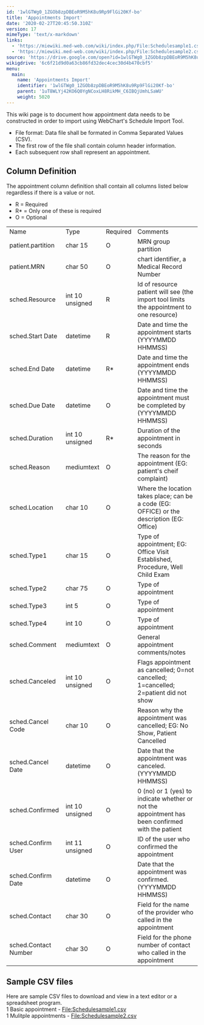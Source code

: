 ```yaml
---
id: '1wlGTWg0_1ZGOb8zpDBEoR9M5hK8u9Rp9FlGi20Kf-bo'
title: 'Appointments Import'
date: '2020-02-27T20:45:50.310Z'
version: 17
mimeType: 'text/x-markdown'
links:
  - 'https://miewiki.med-web.com/wiki/index.php/File:Schedulesample1.csv'
  - 'https://miewiki.med-web.com/wiki/index.php/File:Schedulesample2.csv'
source: 'https://drive.google.com/open?id=1wlGTWg0_1ZGOb8zpDBEoR9M5hK8u9Rp9FlGi20Kf-bo'
wikigdrive: '6c6f21d9d0a63cb86fd32dec4cec30d4b470cbf5'
menu:
  main:
    name: 'Appointments Import'
    identifier: '1wlGTWg0_1ZGOb8zpDBEoR9M5hK8u9Rp9FlGi20Kf-bo'
    parent: '1uT8WLYj42KO6Q0YgNCoxLH8RikMH_C6IBQjUmhLSaWU'
    weight: 5020
---
```

This wiki page is to document how appointment data needs to be constructed in order to import using WebChart's Schedule Import Tool.
* File format: Data file shall be formated in Comma Separated Values (CSV).
* The first row of the file shall contain column header information.
* Each subsequent row shall represent an appointment.
  
## **Column Definition**  
  
The appointment column definition shall contain all columns listed below regardless if there is a value or not.
* R = Required
* R* = Only one of these is required
* O = Optional

<table>
<tr>
<td>Name</td>
<td>Type</td>
<td>Required</td>
<td>Comments</td>
</tr>
<tr>
<td>patient.partition</td>
<td>char 15</td>
<td>O</td>
<td>MRN group partition</td>
</tr>
<tr>
<td>patient.MRN</td>
<td>char 50</td>
<td>O</td>
<td>chart identifier, a Medical Record Number</td>
</tr>
<tr>
<td>sched.Resource</td>
<td>int 10 unsigned</td>
<td>R</td>
<td>Id of resource patient will see (the import tool limits the appointment to one resource)</td>
</tr>
<tr>
<td>sched.Start Date</td>
<td>datetime</td>
<td>R</td>
<td>Date and time the appointment starts (YYYYMMDD HHMMSS)</td>
</tr>
<tr>
<td>sched.End Date</td>
<td>datetime</td>
<td>R*</td>
<td>Date and time the appointment ends (YYYYMMDD HHMMSS)</td>
</tr>
<tr>
<td>sched.Due Date</td>
<td>datetime</td>
<td>O</td>
<td>Date and time the appointment must be completed by (YYYYMMDD HHMMSS)</td>
</tr>
<tr>
<td>sched.Duration</td>
<td>int 10 unsigned</td>
<td>R*</td>
<td>Duration of the appointment in seconds</td>
</tr>
<tr>
<td>sched.Reason</td>
<td>mediumtext</td>
<td>O</td>
<td>The reason for the appointment (EG: patient's cheif complaint)</td>
</tr>
<tr>
<td>sched.Location</td>
<td>char 10</td>
<td>O</td>
<td>Where the location takes place; can be a code (EG: OFFICE) or the description (EG: Office)</td>
</tr>
<tr>
<td>sched.Type1</td>
<td>char 15</td>
<td>O</td>
<td>Type of appointment; EG: Office Visit Established, Procedure, Well Child Exam</td>
</tr>
<tr>
<td>sched.Type2</td>
<td>char 75</td>
<td>O</td>
<td>Type of appointment</td>
</tr>
<tr>
<td>sched.Type3</td>
<td>int 5</td>
<td>O</td>
<td>Type of appointment</td>
</tr>
<tr>
<td>sched.Type4</td>
<td>int 10</td>
<td>O</td>
<td>Type of appointment</td>
</tr>
<tr>
<td>sched.Comment</td>
<td>mediumtext</td>
<td>O</td>
<td>General appointment comments/notes</td>
</tr>
<tr>
<td>sched.Canceled</td>
<td>int 10 unsigned</td>
<td>O</td>
<td>Flags appointment as cancelled; 0=not cancelled; 1=cancelled; 2=patient did not show</td>
</tr>
<tr>
<td>sched.Cancel Code</td>
<td>char 10</td>
<td>O</td>
<td>Reason why the appointment was cancelled; EG: No Show, Patient Cancelled</td>
</tr>
<tr>
<td>sched.Cancel Date</td>
<td>datetime</td>
<td>O</td>
<td>Date that the appointment was canceled. (YYYYMMDD HHMMSS)</td>
</tr>
<tr>
<td>sched.Confirmed</td>
<td>int 10 unsigned</td>
<td>O</td>
<td>0 (no) or 1 (yes) to indicate whether or not the appointment has been confirmed with the patient</td>
</tr>
<tr>
<td>sched.Confirm User</td>
<td>int 11 unsigned</td>
<td>O</td>
<td>ID of the user who confirmed the appointment</td>
</tr>
<tr>
<td>sched.Confirm Date</td>
<td>datetime</td>
<td>O</td>
<td>Date that the appointment was confirmed. (YYYYMMDD HHMMSS)</td>
</tr>
<tr>
<td>sched.Contact</td>
<td>char 30</td>
<td>O</td>
<td>Field for the name of the provider who called in the appointment</td>
</tr>
<tr>
<td>sched.Contact Number</td>
<td>char 30</td>
<td>O</td>
<td>Field for the phone number of contact who called in the appointment</td>
</tr>

</table>
  
## **Sample CSV files**  
  
Here are sample CSV files to download and view in a text editor or a spreadsheet program.  
1 Basic appointment - [File:Schedulesample1.csv](https://miewiki.med-web.com/wiki/index.php/File:Schedulesample1.csv)  
1 Mulitple appointments - [File:Schedulesample2.csv](https://miewiki.med-web.com/wiki/index.php/File:Schedulesample2.csv)

